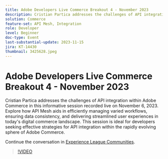 ```yaml
---
title: Adobe Developers Live Commerce Breakout 4 - November 2023
description: Cristian Partica addresses the challenges of API integration within Adobe Commerce in this informative session recorded live on November 6, 2023. Explore how API Mesh aids in efficiently managing varied workflows, ensuring data consistency, and delivering streamlined user experiences in today's digital commerce landscape. This session is ideal for developers seeking effective strategies for API integration within the rapidly evolving sphere of Adobe Commerce.
solution: Commerce
feature-set: API Mesh, Integration
role: Developer
level: Beginner
doc-type: Event
last-substantial-update: 2023-11-15
jira: KT-14430
thumbnail: 3425628.jpeg
---
```


# Adobe Developers Live Commerce Breakout 4 - November 2023

Cristian Partica addresses the challenges of API integration within Adobe Commerce in this informative session recorded live on November 6, 2023. Explore how API Mesh aids in efficiently managing varied workflows, ensuring data consistency, and delivering streamlined user experiences in today's digital commerce landscape. This session is ideal for developers seeking effective strategies for API integration within the rapidly evolving sphere of Adobe Commerce.

Continue the conversation in [Experience League Communities](https://adobe.ly/3ttN8tz).

>[!VIDEO](https://video.tv.adobe.com/v/3425628/?learn=on)
